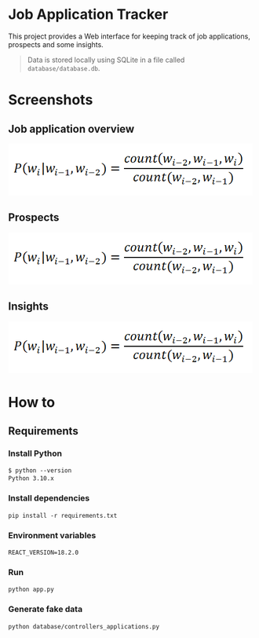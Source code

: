 # Job Application Tracker

This project provides a Web interface for keeping track of job applications, prospects and some insights.

> Data is stored locally using SQLite in a file called `database/database.db`.

# Screenshots

## Job application overview

![n-gram representation](https://github.com/aduroy/NGramGenerator/blob/master/data/ngram_prob.png)

## Prospects

![n-gram representation](https://github.com/aduroy/NGramGenerator/blob/master/data/ngram_prob.png)

## Insights

![n-gram representation](https://github.com/aduroy/NGramGenerator/blob/master/data/ngram_prob.png)

# How to

## Requirements

### Install Python

```commandline
$ python --version
Python 3.10.x
```

### Install dependencies

```commandline
pip install -r requirements.txt
```

### Environment variables

```commandline
REACT_VERSION=18.2.0
```

### Run

```commandline
python app.py
```

### Generate fake data

```commandline
python database/controllers_applications.py
```

